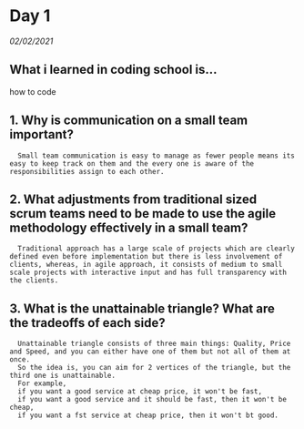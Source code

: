 # Day 1
_02/02/2021_

## What i learned in coding school is...
how to code


## 1. Why is communication on a small team important?
      Small team communication is easy to manage as fewer people means its easy to keep track on them and the every one is aware of the responsibilities assign to each other.

## 2. What adjustments from traditional sized scrum teams need to be made to use the agile methodology effectively in a small team?
      Traditional approach has a large scale of projects which are clearly defined even before implementation but there is less involvement of clients, whereas, in agile approach, it consists of medium to small scale projects with interactive input and has full transparency with the clients. 

## 3. What is the unattainable triangle? What are the tradeoffs of each side?
      Unattainable triangle consists of three main things: Quality, Price and Speed, and you can either have one of them but not all of them at once.
      So the idea is, you can aim for 2 vertices of the triangle, but the third one is unattainable. 
      For example,
      if you want a good service at cheap price, it won't be fast,
      if you want a good service and it should be fast, then it won't be cheap,
      if you want a fst service at cheap price, then it won't bt good.